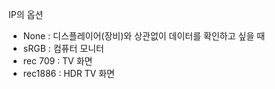 IP의 옵션
- None : 디스플레이어(장비)와 상관없이 데이터를 확인하고 싶을 때
- sRGB : 컴퓨터 모니터
- rec 709 : TV 화면
- rec1886 : HDR TV 화면
